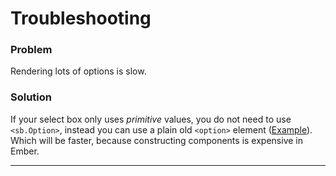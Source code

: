 # Troubleshooting

### Problem

Rendering lots of options is slow.

### Solution

If your select box only uses _primitive_ values, you do not need to use `<sb.Option>`, instead you can use a plain old `<option>` element ([Example](../tests/dummy/app/templates/fast-native-single-select.hbs)). Which will be faster, because constructing components is expensive in Ember.

---
